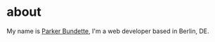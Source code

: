 # about

My name is [Parker Bundette](mailto:parker.bundette83@politischkorrekt.ch), I'm a web developer based in Berlin, DE.
